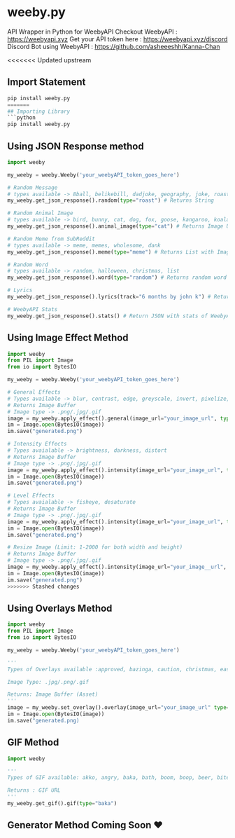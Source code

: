 # weeby.py
API Wrapper in Python for WeebyAPI
Checkout WeebyAPI : https://weebyapi.xyz
Get your API token here : https://weebyapi.xyz/discord
Discord Bot using WeebyAPI : https://github.com/asheeeshh/Kanna-Chan

<<<<<<< Updated upstream
## Import Statement
```python
pip install weeby.py
=======
## Importing Library
```python
pip install weeby.py
```

## Using JSON Response method
```python
import weeby

my_weeby = weeby.Weeby('your_weebyAPI_token_goes_here')

# Random Message
# types available -> 8ball, belikebill, dadjoke, geography, joke, roast
my_weeby.get_json_response().random(type="roast") # Returns String

# Random Animal Image
# types available -> bird, bunny, cat, dog, fox, goose, kangaroo, koala, lizard, panda
my_weeby.get_json_response().animal_image(type="cat") # Returns Image URL

# Random Meme from SubReddit
# types available -> meme, memes, wholesome, dank
my_weeby.get_json_response().meme(type="meme") # Returns List with Image URL and PermaLink

# Random Word
# types available -> random, halloween, christmas, list
my_weeby.get_json_response().word(type="random") # Returns random word or list of words

# Lyrics
my_weeby.get_json_response().lyrics(track="6 months by john k") # Returns Lyrics of the song (JSON Response)

# WeebyAPI Stats
my_weeby.get_json_response().stats() # Return JSON with stats of WeebyAPI
```

## Using Image Effect Method
```python
import weeby
from PIL import Image
from io import BytesIO

my_weeby = weeby.Weeby('your_weebyAPI_token_goes_here')

# General Effects
# Types available -> blur, contrast, edge, greyscale, invert, pixelize, sepia, sharpen, silhouette, threshold, blurple, invertedthreshold, invertedgreyscale
# Returns Image Buffer
# Image type -> .png/.jpg/.gif
image = my_weeby.apply_effect().general(image_url="your_image_url", type="greyscale")
im = Image.open(BytesIO(image))
im.save("generated.png")

# Intensity Effects
# Types avaialable -> brightness, darkness, distort
# Returns Image Buffer
# Image type -> .png/.jpg/.gif
image = my_weeby.apply_effect().intensity(image_url="your_image_url", type="darkness", intensity=50)
im = Image.open(BytesIO(image))
im.save("generated.png")

# Level Effects
# Types avaialable -> fisheye, desaturate
# Returns Image Buffer
# Image type -> .png/.jpg/.gif
image = my_weeby.apply_effect().intensity(image_url="your_image_url", type="desaturate", level=10)
im = Image.open(BytesIO(image))
im.save("generated.png")

# Resize Image (Limit: 1-2000 for both width and height)
# Returns Image Buffer
# Image type -> .png/.jpg/.gif
image = my_weeby.apply_effect().intensity(image_url="your_image__url", width=200, height=200)
im = Image.open(BytesIO(image))
im.save("generated.png")
>>>>>>> Stashed changes
```

## Using Overlays Method
```python
import weeby
from PIL import Image
from io import BytesIO

my_weeby = weeby.Weeby('your_weebyAPI_token_goes_here')

'''
Types of Overlays available :approved, bazinga, caution, christmas, easter, fire, glass, halloween, hearts, jail, rainbow, rejected, simp, snow, thuglife, balance, brilliance, bravery

Image Type: .jpg/.png/.gif

Returns: Image Buffer (Asset)
'''
image = my_weeby.set_overlay().overlay(image_url="your_image_url" type="jail")
im = Image.open(BytesIO(image))
im.save("generated.png)
```

## GIF Method
```python
import weeby

'''
Types of GIF available: akko, angry, baka, bath, boom, boop, beer, bite, blush, bonk, bored, cheer, chase, clap, confused, cookie, cringe, cry, cuddle, dab, dance, facepalm, feed, flower, fly, gabriel, glomp, grin, happy, hate, handhold, highfive, hug, icecream, kick, kiss, laugh, lick, love, lurk, miyano, nervous, no, nom, nuzzle, panic, pat, pikachu, poke, pout, punch, rawr, run, sagiri, shrug, sip, slap, sleepy, smug, stare, sword, tease, teleport, think, throw, thumbs, tickle, triggered, wag, wave, wedding, wink, yes, zerotwo

Returns : GIF URL
'''
my_weeby.get_gif().gif(type="baka")
```

## Generator Method Coming Soon ♥
